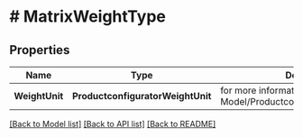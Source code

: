 # # MatrixWeightType


## Properties 


Name | Type | Description | Notes
------------ | ------------- | ------------- | -------------
**WeightUnit**| **ProductconfiguratorWeightUnit** |  for more information please, see Model/ProductconfiguratorWeightUnit.php  | [optional]


[[Back to Model list]](../../README.md#models) [[Back to API list]](../../README.md#endpoints) [[Back to README]](../../README.md)

